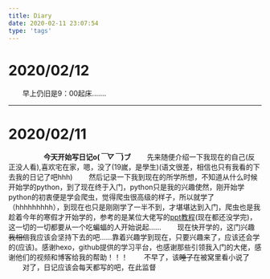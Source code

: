 ```yaml
---
title: Diary
date: 2020-02-11 23:07:54
type: 'tags'
---
```


# 2020/02/12
&emsp;&emsp;早上仍旧是9：00起床.......

----

# 2020/02/11
&emsp;&emsp;&emsp;&emsp;&emsp;**今天开始写日记o(*￣▽￣*)ブ**
&emsp;&emsp;先来随便介绍一下我现在的自己(反正没人看),喜欢宅在家，嗯，没了(19嵗，是學生)(语文很差，相信也只有我看的下去我的日记了吧hhh)
&emsp;&emsp;然后记录一下我到现在的所学所想，不知道从什么时候开始学的python，到了现在终于入门，python只是我的兴趣使然，刚开始学python的初衷便是学会爬虫，觉得爬虫很高级的样子，所以就学了（hhhhhhhhh），到现在也只是刚刚学了一半不到，才堪堪达到入门，爬虫也是我趁着今年的寒假才开始学的，参考的是某位大佬写的[ppt教程](https://github.com/kingname/SourceCodeOfBook)(现在都还没学完)，这一切的一切都要从一个吃蝙蝠的人开始说起......
&emsp;&emsp;现在快开学的，这门兴趣~~我相信~~我应该会坚持下去的吧......靠着兴趣学到现在，只要兴趣来了，应该还会学的(应该)。感谢hexo，github提供的学习平台，也感谢那些引领我入门的大佬，感谢他们的视频和博客给我的帮助！！！
&emsp;&emsp;不早了，该~~睡了~~在被窝里看小说了
&emsp;&emsp;对了，日记应该会每天都写的吧，在此监督